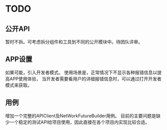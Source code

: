 # TODO

## 公开API

暂时不拆。可考虑拆分组件和工具到不同的公开模块中。待团队评审。

## APP设置

如果可能，引入开发者模式。
使用场景是，正常情况下不显示各种报错信息以提高APP使用体验，
当开发者需要看用户的详细报错信息时，可以通过打开开发者模式来获取。

## 用例

增加一个完整的APIClient及NetWorkFutureBuilder用例。
目前的主要问题是缺少一个稳定的测试API给项目使用，因此直接在各个项目内实现比较合适。
